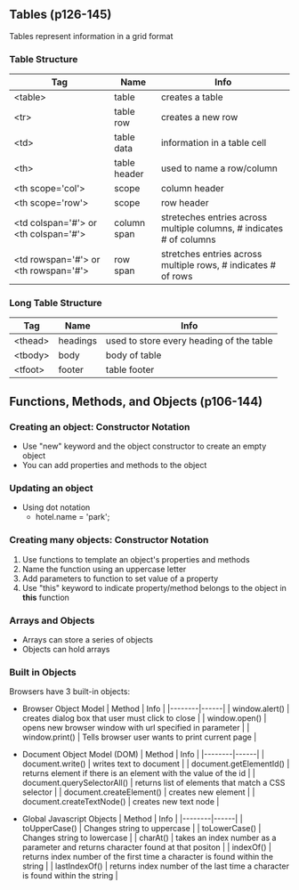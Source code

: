 ## Tables (p126-145)
Tables represent information in a grid format
### Table Structure
| Tag | Name | Info |
|-----|------|------|
| &lt;table&gt; | table | creates a table |
| &lt;tr&gt; | table row | creates a new row |
| &lt;td&gt; | table data | information in a table cell |
| &lt;th&gt; | table header | used to name a row/column |
| &lt;th scope='col'&gt; | scope | column header |
| &lt;th scope='row'&gt; | scope | row header |
| &lt;td colspan='#'&gt; or &lt;th colspan='#'&gt;| column span | streteches entries across multiple columns, # indicates # of columns |
| &lt;td rowspan='#'&gt; or &lt;th rowspan='#'&gt; | row span | stretches entries across multiple rows, # indicates # of rows |

### Long Table Structure
| Tag | Name | Info |
|-----|------|------|
| &lt;thead&gt; | headings | used to store every heading of the table |
| &lt;tbody&gt; | body | body of table |
| &lt;tfoot&gt; | footer | table footer |

## Functions, Methods, and Objects (p106-144)
### Creating an object: Constructor Notation
* Use "new" keyword and the object constructor to create an empty object
* You can add properties and methods to the object

### Updating an object
* Using dot notation
  * hotel.name = 'park';

### Creating many objects: Constructor Notation
1. Use functions to template an object's properties and methods
2. Name the function using an uppercase letter 
3. Add parameters to function to set value of a property
4. Use "this" keyword to indicate property/method belongs to the object in **this** function

### Arrays and Objects
* Arrays can store a series of objects
* Objects can hold arrays

### Built in Objects
Browsers have 3 built-in objects:
* Browser Object Model
| Method | Info |
|--------|------|
| window.alert() | creates dialog box that user must click to close |
| window.open() | opens new browser window with url specified in parameter |
| window.print() | Tells browser user wants to print current page |

* Document Object Model (DOM)
| Method | Info |
|--------|------|
| document.write() | writes text to document |
| document.getElementId() | returns element if there is an element with the value of the id |
| document.querySelectorAll() | returns list of elements that match a CSS selector |
| document.createElement() | creates new element |
| document.createTextNode() | creates new text node |

* Global Javascript Objects
| Method | Info |
|--------|------|
| toUpperCase() | Changes string to uppercase |
| toLowerCase() | Changes string to lowercase |
| charAt() | takes an index number as a parameter and returns character found at that positon |
| indexOf() | returns index number of the first time a character is found within the string |
| lastIndexOf() | returns index number of the last time a character is found within the string |

